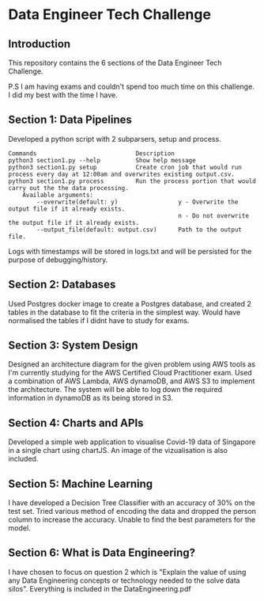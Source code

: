 # Data Engineer Tech Challenge

## Introduction

This repository contains the 6 sections of the Data Engineer Tech Challenge.

P.S I am having exams and couldn't spend too much time on this challenge. I did my best with the time I have.

## Section 1: Data Pipelines

Developed a python script with 2 subparsers, setup and process.

    Commands                            Description
    python3 section1.py --help          Show help message
    python3 section1.py setup           Create cron job that would run process every day at 12:00am and overwrites existing output.csv.
    python3 section1.py process         Run the process portion that would carry out the the data processing.
        Available arguments:
            --overwrite(default: y)                 y - Overwrite the output file if it already exists.
                                                    n - Do not overwrite the output file if it already exists.
            --output_file(default: output.csv)      Path to the output file.

Logs with timestamps will be stored in logs.txt and will be persisted for the purpose of debugging/history.

## Section 2: Databases

Used Postgres docker image to create a Postgres database, and created 2 tables in the database to fit the criteria in the simplest way. Would have normalised the tables if I didnt have to study for exams.

## Section 3: System Design

Designed an architecture diagram for the given problem using AWS tools as I'm currently studying for the AWS Certified Cloud Practitioner exam. Used a combination of AWS Lambda, AWS dynamoDB, and AWS S3 to implement the architecture. The system will be able to log down the required information in dynamoDB as its being stored in S3.

## Section 4: Charts and APIs

Developed a simple web application to visualise Covid-19 data of Singapore in a single chart using chartJS. An image of the vizualisation is also included.

## Section 5: Machine Learning

I have developed a Decision Tree Classifier with an accuracy of 30% on the test set. Tried various method of encoding the data and dropped the person column to increase the accuracy. Unable to find the best parameters for the model.

## Section 6: What is Data Engineering?

I have chosen to focus on question 2 which is "Explain the value of using any Data Engineering concepts or technology needed to the solve data silos". Everything is included in the DataEngineering.pdf
